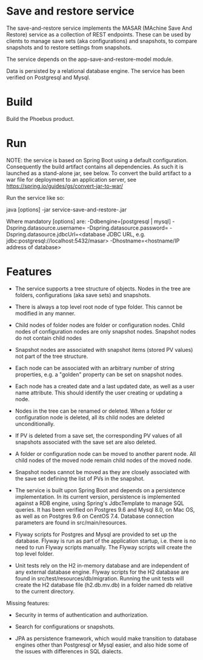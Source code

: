 # Save and restore service

The save-and-restore service implements the MASAR (MAchine Save And Restore) service as a collection
of REST endpoints. These can be used by clients to manage save sets (aka configurations) and
snapshots, to compare snapshots and to restore settings from snapshots.

The service depends on the app-save-and-restore-model module. 

Data is persisted by a relational database engine. The service has been verified on Postgresql and Mysql.

# Build

Build the Phoebus product.

# Run

NOTE: the service is based on Spring Boot using a default configuration. Consequently the build artifact contains 
all dependencies. As such it is launched as a stand-alone jar, see below. To convert the build artifact to a war file for 
deployment to an application server, see https://spring.io/guides/gs/convert-jar-to-war/ 

Run the service like so:

java [options] -jar service-save-and-restore-<version>.jar

Where mandatory [options] are:
-Ddbengine=[postgresql | mysql] 
-Dspring.datasource.username=<database user name>
-Dspring.datasource.password=<database password>
-Dspring.datasource.jdbcUrl=<database JDBC URL, e.g. jdbc:postgresql://localhost:5432/masar>
-Dhostname=<hostname/IP address of database>

# Features

* The service supports a tree structure of objects. Nodes in the tree are
folders, configurations (aka save sets) and snapshots.

* There is always a top level root node of type folder. This cannot be modified
in any manner.

* Child nodes of folder nodes are folder or configuration nodes. Child nodes
of configuration nodes are only snapshot nodes. Snapshot nodes do not contain
child nodes

* Snapshot nodes are associated with snapshot items (stored PV values) 
not part of the tree structure.

* Each node can be associated with an arbitrary number of string properties, e.g.
a "golden" property can be set on snapshot nodes.

* Each node has a created date and a last updated date, as well as a user name
attribute. This should identify the user creating or updating a node.

* Nodes in the tree can be renamed or deleted. When a folder or configuration
node is deleted, all its child nodes are deleted unconditionally.

* If PV is deleted from a save set, the corresponding PV values of all snapshots
associated with the save set are also deleted. 

* A folder or configuration node can be moved to another parent node. All
child nodes of the moved node remain child nodes of the moved node.

* Snapshot nodes cannot be moved as they are closely associated with the save set
defining the list of PVs in the snapshot.

* The service is built upon Spring Boot and depends on a persistence 
implementation. In its current version, persistence is implemented against
a RDB engine, using Spring's JdbcTemplate to manage SQL queries. It has been 
verified on Postgres 9.6 and Mysql 8.0, on Mac OS, as well as on
Postgres 9.6 on CentOS 7.4. Database 
connection parameters are found in src/main/resources.

* Flyway scripts for Postgres and Mysql are provided to set up the database. 
Flyway is run as part of the application startup, i.e. there is no need to 
run Flyway scripts manually. The Flyway scripts will create the top level folder.

* Unit tests rely on the H2 in-memory database and are independent of any
external database engine. Flyway scripts for the H2 database are found
in src/test/resources/db/migration. Running the unit tests will create the H2
database file (h2.db.mv.db) in a folder named db relative to the current directory.

Missing features:

* Security in terms of authentication and authorization.

* Search for configurations or snapshots.

* JPA as persistence framework, which would make transition to database engines
other than Postgresql or Mysql easier, and also hide some of the issues with
differences in SQL dialects.
